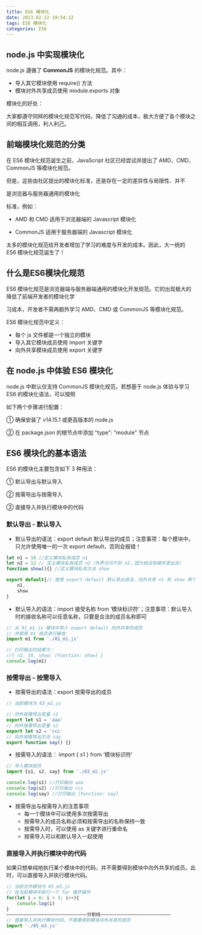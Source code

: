 ```yaml
---
title: ES6 模块化
date: 2023-02-22 19:54:12
tags: ES6 模块化
categories: ES6
---
```

## node.js 中实现模块化

node.js  遵循了 **CommonJS** 的模块化规范。其中：

- 导入其它模块使用 require() 方法
- 模块对外共享成员使用 module.exports 对象

模块化的好处：

大家都遵守同样的模块化规范写代码，降低了沟通的成本，极大方便了各个模块之间的相互调用，利人利己。

## 前端模块化规范的分类

在 ES6 模块化规范诞生之前，JavaScript 社区已经尝试并提出了 AMD、CMD、CommonJS 等模块化规范。

但是，这些由社区提出的模块化标准，还是存在一定的差异性与局限性、并不

是浏览器与服务器通用的模块化

标准，例如：

- AMD 和 CMD 适用于浏览器端的 Javascript 模块化

- CommonJS 适用于服务器端的 Javascript 模块化

太多的模块化规范给开发者增加了学习的难度与开发的成本。因此，大一统的 ES6 模块化规范诞生了！

## 什么是ES6模块化规范

ES6 模块化规范是浏览器端与服务器端通用的模块化开发规范。它的出现极大的降低了前端开发者的模块化学

习成本，开发者不需再额外学习 AMD、CMD 或 CommonJS 等模块化规范。

ES6 模块化规范中定义：

- 每个 js 文件都是一个独立的模块
- 导入其它模块成员使用 import 关键字
- 向外共享模块成员使用 export 关键字

## 在 node.js 中体验 ES6 模块化

node.js 中默认仅支持 CommonJS 模块化规范，若想基于 node.js 体验与学习 ES6 的模块化语法，可以按照

如下两个步骤进行配置：

① 确保安装了 v14.15.1 或更高版本的 node.js

② 在 package.json 的根节点中添加 "type": "module" 节点

## ES6 模块化的基本语法

ES6 的模块化主要包含如下 3 种用法：

① 默认导出与默认导入

② 按需导出与按需导入

③ 直接导入并执行模块中的代码

### 默认导出 - 默认导入

- 默认导出的语法：export default  默认导出的成员；注意事项：每个模块中，只允许使用唯一的一次 export default，否则会报错！

```js
let n1 = 10	//定义模块私有成员 n1
let n2 = 12 // 定义模块私有成员 n2（外界访问不到 n2，因为她没有被共享出去）
function show(){} //定义模块私有方法 show

export default{// 使用 export default 默认导出语法，向外共享 n1 和 show 两个成员
    n1,
    show
}
```

- 默认导入的语法：import  接受名称  from  ‘模块标识符’；注意事项：默认导入时的接收名称可以任意名称，只要是合法的成员名称即可

```js
// 从 01_m1.js 模块中导入 export default 向外共享的成员
// 并使用 m1 成员进行接收
import m1 from './01_m1.js'

// 打印输出的结果为：
//{ n1: 10, show: [function: show] }
console.log(m1)
```

### 按需导出 - 按需导入

- 按需导出的语法：export 按需导出的成员

```js
// 当前模块为 03_m2.js

// 向外按需导出变量 s1
export let s1 = 'aaa'
// 向外按需导出变量 s2
export let s2 = 'ccc'
// 向外按需导出方法 say
export function say() {}
```



- 按需导入的语法： import { s1 } from ‘模块标识符’

```js
// 导入模块成员
import {s1, s2, say} from './03_m2.js'

console.log(s1) //打印输出 aaa
console.log(s2) //打印输出 ccc
console.log(say) //打印输出 [Function: say]
```

- 按需导出与按需导入的注意事项
  - 每一个模块中可以使用多次按需导出
  - 按需导入的成员名称必须和按需导出的名称保持一致
  - 按需导入时，可以使用 as 关键字进行重命名
  - 按需导入可以和默认导入一起使用

### 直接导入并执行模块中的代码

如果只想单纯地执行某个模块中的代码，并不需要得到模块中向外共享的成员。此时，可以直接导入并执行模块代码。

```js
// 当前文件模块为 05_m3.js
// 在当前模块中执行一个 for 循环操作
for(let i = 0; i < 3; i++){
    console.log(i)
}
——————————————————————————————分割线——————————————————————————
// 直接导入并执行模块代码，不需要得到模块向外共享的成员
import './05_m3.js'
```

